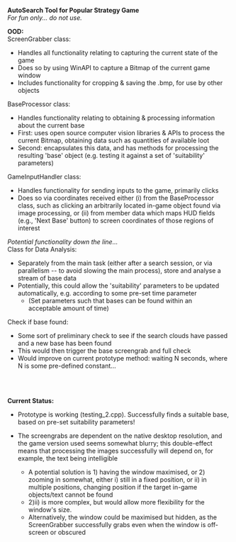 **AutoSearch Tool for Popular Strategy Game**<br/>
_For fun only... do not use._

**OOD:** <br/>
ScreenGrabber class:
- Handles all functionality relating to capturing the current state of the game
- Does so by using WinAPI to capture a Bitmap of the current game window
- Includes functionality for cropping & saving the .bmp, for use by other objects

BaseProcessor class:
- Handles functionality relating to obtaining & processing information about the current base
- First: uses open source computer vision libraries & APIs to process the current Bitmap, obtaining data such as quantities of available loot
- Second: encapsulates this data, and has methods for processing the resulting 'base' object (e.g. testing it against a set of 'suitability' parameters)

GameInputHandler class:
- Handles functionality for sending inputs to the game, primarily clicks
- Does so via coordinates received either (i) from the BaseProcessor class, such as clicking an arbitrarily located in-game object found via image processing, or (ii) from member data which maps HUD fields (e.g., 'Next Base' button) to screen coordinates of those regions of interest

_Potential functionality down the line..._ <br/>
Class for Data Analysis:
- Separately from the main task (either after a search session, or via parallelism -- to avoid slowing the main process), store and analyse a stream of base data
- Potentially, this could allow the 'suitability' parameters to be updated automatically, e.g. according to some pre-set time parameter
  - (Set parameters such that bases can be found within an acceptable amount of time) 

Check if base found:
- Some sort of preliminary check to see if the search clouds have passed and a new base has been found
- This would then trigger the base screengrab and full check
- Would improve on current prototype method: waiting N seconds, where N is some pre-defined constant...
<br/>
<br/>

**Current Status:** <br/>
- Prototype is working (testing_2.cpp). Successfully finds a suitable base, based on pre-set suitability parameters!

- The screengrabs are dependent on the native desktop resolution, and the game version used seems somewhat blurry; this double-effect means that processing the images successfully will depend on, for example, the text being intelligible
  - A potential solution is 1) having the window maximised, or 2) zooming in somewhat, either i) still in a fixed position, or ii) in multiple positions, changing position if the target in-game objects/text cannot be found
  - 2)ii) is more complex, but would allow more flexibility for the window's size.
  - Alternatively, the window could be maximised but hidden, as the ScreenGrabber successfully grabs even when the window is off-screen or obscured